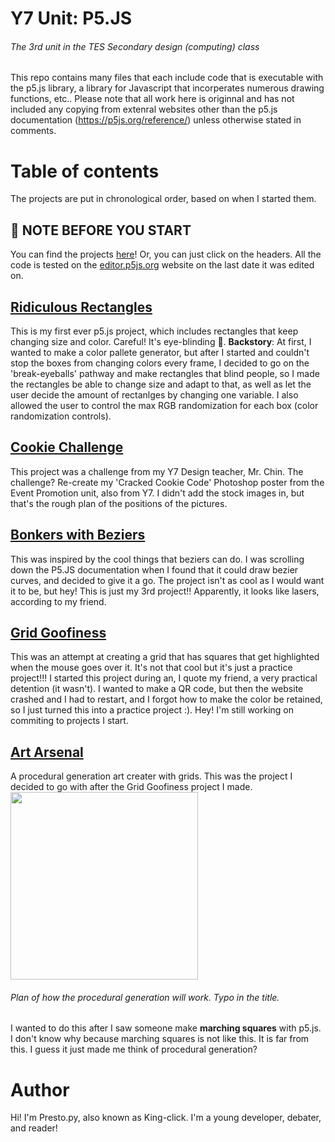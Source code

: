 # Y7 Unit: P5.JS
###### The 3rd unit in the TES Secondary design (computing) class
This repo contains many files that each include code that is executable with the p5.js library, a library for Javascript that incorperates numerous drawing functions, etc.. Please note that all work here is originnal and has not included any copying from extenral websites other than the p5.js documentation (https://p5js.org/reference/) unless otherwise stated in comments.

# Table of contents
The projects are put in chronological order, based on when I started them.

## 👀 NOTE BEFORE YOU START
You can find the projects [here](https://github.com/Prestopy/p5js-y7/tree/main/code%20files/p5.js%20code)! Or, you can just click on the headers. All the code is tested on the [editor.p5js.org](editor.p5s.org) website on the last date it was edited on.

## [Ridiculous Rectangles](https://github.com/Prestopy/p5js-y7/blob/main/code%20files/p5.js%20code/ridiculous%20rectangles.js)
This is my first ever p5.js project, which includes rectangles that keep changing size and color. Careful! It's eye-blinding 🤣. **Backstory**: At first, I wanted to make a color pallete generator, but after I started and couldn't stop the boxes from changing colors every frame, I decided to go on the 'break-eyeballs' pathway and make rectangles that blind people, so I made the rectangles be able to change size and adapt to that, as well as let the user decide the amount of rectanlges by changing one variable. I also allowed the user to control the max RGB randomization for each box (color randomization controls).

## [Cookie Challenge](https://github.com/Prestopy/p5js-y7/blob/main/code%20files/p5.js%20code/cookie%20challenge.js)
This project was a challenge from my Y7 Design teacher, Mr. Chin. The challenge? Re-create my 'Cracked Cookie Code' Photoshop poster from the Event Promotion unit, also from Y7. I didn't add the stock images in, but that's the rough plan of the positions of the pictures.

## [Bonkers with Beziers](https://github.com/Prestopy/p5js-y7/blob/main/code%20files/p5.js%20code/bonkers%20with%20beziers.js)
This was inspired by the cool things that beziers can do. I was scrolling down the P5.JS documentation when I found that it could draw bezier curves, and decided to give it a go. The project isn't as cool as I would want it to be, but hey! This is just my 3rd project!! Apparently, it looks like lasers, according to my friend.


## [Grid Goofiness](https://github.com/Prestopy/p5js-y7/blob/main/code%20files/p5.js%20code/grid%20goofiness.js)
This was an attempt at creating a grid that has squares that get highlighted when the mouse goes over it. It's not that cool but it's just a practice project!!! I started this project during an, I quote my friend, a very practical detention (it wasn't). I wanted to make a QR code, but then the website crashed and I had to restart, and I forgot how to make the color be retained, so I just turned this into a practice project :). Hey! I'm still working on commiting to projects I start.

## [Art Arsenal](https://github.com/Prestopy/p5js-y7/blob/main/code%20files/p5.js%20code/art%20arsenal.js)
A procedural generation art creater with grids. This was the project I decided to go with after the Grid Goofiness project I made. 
<img src="https://user-images.githubusercontent.com/65468855/224895477-13ee59ff-d583-406b-96d4-d3e92bd7baab.png" width= 300 height= 300>
###### Plan of how the procedural generation will work. Typo in the title.
I wanted to do this after I saw someone make **marching squares** with p5.js. I don't know why because marching squares is not like this. It is far from this. I guess it just made me think of procedural generation?


# Author
Hi! I'm Presto.py, also known as King-click. I'm a young developer, debater, and reader!
